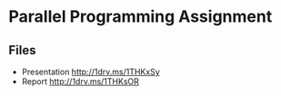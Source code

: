 # Parallel Programming Assignment

## Files ##
* Presentation http://1drv.ms/1THKxSy
* Report http://1drv.ms/1THKsOR
